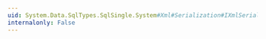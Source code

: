 ```yaml
---
uid: System.Data.SqlTypes.SqlSingle.System#Xml#Serialization#IXmlSerializable#GetSchema
internalonly: False
---
```

